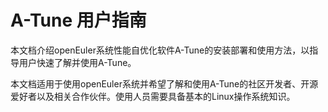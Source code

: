 # A-Tune 用户指南

本文档介绍openEuler系统性能自优化软件A-Tune的安装部署和使用方法，以指导用户快速了解并使用A-Tune。

本文档适用于使用openEuler系统并希望了解和使用A-Tune的社区开发者、开源爱好者以及相关合作伙伴。使用人员需要具备基本的Linux操作系统知识。